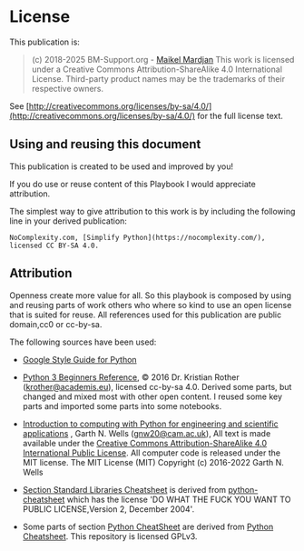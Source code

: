 # License

This publication is:

>(c) 2018-2025 BM-Support.org - [Maikel Mardjan](https://nocomplexity.com/) 
>This work is licensed under a Creative Commons Attribution-ShareAlike 4.0 International License. Third-party product names may be the trademarks of their respective owners.

See [http://creativecommons.org/licenses/by-sa/4.0/](http://creativecommons.org/licenses/by-sa/4.0/) for the full license text. 


## Using and reusing this document

This publication  is created to be used and improved by you! 

If you do use or reuse content of this Playbook I would appreciate attribution.

The simplest way to give attribution to this work is by including the following line in your derived publication:

```{admonition} Attribution Suggestion
NoComplexity.com, [Simplify Python](https://nocomplexity.com/), licensed CC BY-SA 4.0. 

```



## Attribution

Openness create more value for all. So this playbook is composed by using and reusing parts of work others who where so kind to use an open license that is suited for reuse. All references used for this publication are public domain,cc0 or cc-by-sa. 

The following sources have been used:

* [Google Style Guide for Python](https://google.github.io/styleguide/pyguide.html)


- [Python 3 Beginners Reference](https://github.com/krother/Python3_Reference), © 2016 Dr. Kristian Rother (krother@academis.eu), licensed cc-by-sa 4.0. Derived some parts, but changed and mixed most with other open content. I reused some key parts and imported some parts into some notebooks.

- [Introduction to computing with Python for engineering and scientific applications](https://github.com/CambridgeEngineering/PartIA-Computing-Michaelmas) , Garth N. Wells (gnw20@cam.ac.uk), All text is made available under the [Creative Commons Attribution-ShareAlike 4.0 International Public License](https://creativecommons.org/licenses/by-sa/4.0/legalcode). All computer code is released under the MIT license. The MIT License (MIT) Copyright (c) 2016-2022 Garth N. Wells

- [Section Standard Libraries Cheatsheet](cheatsheet2) is derived from [python-cheatsheet](https://github.com/pynickle/python-cheatsheet) which has the license 'DO WHAT THE FUCK YOU WANT TO PUBLIC LICENSE,Version 2, December 2004'.

- Some parts of section [Python CheatSheet](cheatsheet) are derived from [Python Cheatsheet](https://github.com/Cheatsheet-lang/Python). This repository is licensed GPLv3. 